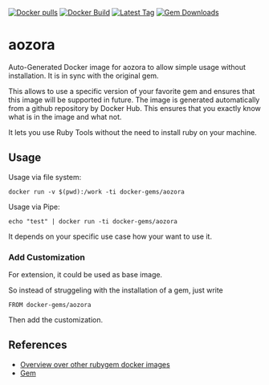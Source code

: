 [![Docker pulls](https://img.shields.io/docker/pulls/rubygem/aozora.svg)](https://hub.docker.com/r/rubygem/aozora/)
[![Docker Build](https://img.shields.io/docker/automated/rubygem/aozora.svg)](https://hub.docker.com/r/rubygem/aozora/)
[![Latest Tag](https://img.shields.io/github/tag/docker-rubygem/aozora.svg)](https://hub.docker.com/r/rubygem/aozora/)
[![Gem Downloads](https://img.shields.io/gem/dt/aozora.svg)](https://rubygems.org/gems/aozora/)
# aozora

Auto-Generated Docker image for aozora to allow simple usage without installation.
It is in sync with the original gem.

This allows to use a specific version of your favorite gem and ensures that this image will be supported in future.
The image is generated automatically from a github repository by Docker Hub.
This ensures that you exactly know what is in the image and what not.

It lets you use Ruby Tools without the need to install ruby on your machine.

## Usage

Usage via file system:

`docker run -v $(pwd):/work -ti docker-gems/aozora`

Usage via Pipe:

`echo "test" | docker run -ti docker-gems/aozora`

It depends on your specific use case how your want to use it.

### Add Customization

For extension, it could be used as base image.

So instead of struggeling with the installation of a gem, just write

`FROM docker-gems/aozora`

Then add the customization.

## References

 - [Overview over other rubygem docker images](https://github.com/thinkbot/docker-rubygem)
 - [Gem](https://rubygems.org/gems/aozora/)
